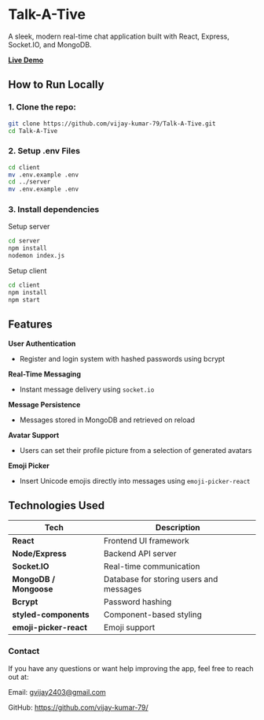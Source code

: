 
# Talk-A-Tive

A sleek, modern real-time chat application built with React, Express, Socket.IO, and MongoDB.

**[Live Demo](https://talk-a-tive-eight.vercel.app/login)**

## How to Run Locally

### 1. Clone the repo:

```bash
git clone https://github.com/vijay-kumar-79/Talk-A-Tive.git
cd Talk-A-Tive
```
### 2. Setup .env Files

```bash
cd client
mv .env.example .env
cd ../server
mv .env.example .env
```

### 3. Install dependencies
Setup server
```bash
cd server
npm install
nodemon index.js
```
Setup client
```bash
cd client
npm install
npm start
```

## Features

**User Authentication**  
- Register and login system with hashed passwords using bcrypt

**Real-Time Messaging**  
- Instant message delivery using `socket.io`

**Message Persistence**  
- Messages stored in MongoDB and retrieved on reload

**Avatar Support**  
- Users can set their profile picture from a selection of generated avatars

**Emoji Picker**  
- Insert Unicode emojis directly into messages using `emoji-picker-react`

## Technologies Used

| Tech | Description |
|------|-------------|
| **React** | Frontend UI framework |
| **Node/Express** | Backend API server |
| **Socket.IO** | Real-time communication |
| **MongoDB / Mongoose** | Database for storing users and messages |
| **Bcrypt** | Password hashing |
| **styled-components** | Component-based styling |
| **emoji-picker-react** | Emoji support |

###  Contact
If you have any questions or want help improving the app, feel free to reach out at:

Email: gvijay2403@gmail.com

GitHub: https://github.com/vijay-kumar-79/
